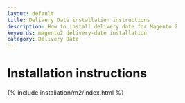 ```yaml
---
layout: default
title: Delivery Date installation instructions
description: How to install delivery date for Magento 2
keywords: magento2 delivery-date installation
category: Delivery Date
---
```


# Installation instructions

{% include installation/m2/index.html %}

